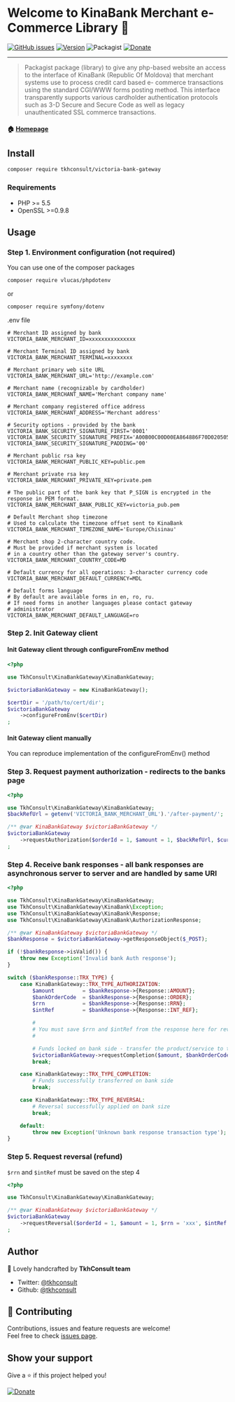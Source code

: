 # Welcome to KinaBank Merchant e-Commerce Library 👋

[![GitHub issues](https://img.shields.io/github/issues/TkhConsult/KinaBankGateway)](https://github.com/TkhConsult/KinaBankGateway/issues)
[![Version](https://img.shields.io/packagist/v/tkhconsult/victoria-bank-gateway)](https://packagist.org/packages/tkhconsult/victoria-bank-gateway)
![Packagist](https://img.shields.io/packagist/l/tkhconsult/victoria-bank-gateway)
[![Donate](https://img.shields.io/badge/donate-PayPal-%2337a556)]( https://paypal.me/tkhconsult?locale.x=en_US)

---

> Packagist package (library) to give any php-based website an access to the interface of KinaBank (Republic Of Moldova) that merchant systems use to process credit card based e- commerce transactions using the standard CGI/WWW forms posting method. This interface transparently supports various cardholder authentication protocols such as 3-D Secure and Secure Code as well as legacy unauthenticated SSL commerce transactions.

#### 🏠 [Homepage](https://github.com/TkhConsult/KinaBankGateway)

## Install

```sh
composer require tkhconsult/victoria-bank-gateway
```

### Requirements

* PHP >= 5.5
* OpenSSL >=0.9.8 

## Usage

### Step 1. Environment configuration (not required)

You can use one of the composer packages
```bash
composer require vlucas/phpdotenv
```

or

```bash
composer require symfony/dotenv
```

.env file

```dosini
# Merchant ID assigned by bank
VICTORIA_BANK_MERCHANT_ID=xxxxxxxxxxxxxxx

# Merchant Terminal ID assigned by bank 
VICTORIA_BANK_MERCHANT_TERMINAL=xxxxxxxx

# Merchant primary web site URL
VICTORIA_BANK_MERCHANT_URL='http://example.com'

# Merchant name (recognizable by cardholder)
VICTORIA_BANK_MERCHANT_NAME='Merchant company name'

# Merchant company registered office address
VICTORIA_BANK_MERCHANT_ADDRESS='Merchant address'

# Security options - provided by the bank
VICTORIA_BANK_SECURITY_SIGNATURE_FIRST='0001'
VICTORIA_BANK_SECURITY_SIGNATURE_PREFIX='A00B00C00D00EA864886F70D020505000410'
VICTORIA_BANK_SECURITY_SIGNATURE_PADDING='00'

# Merchant public rsa key
VICTORIA_BANK_MERCHANT_PUBLIC_KEY=public.pem

# Merchant private rsa key
VICTORIA_BANK_MERCHANT_PRIVATE_KEY=private.pem

# The public part of the bank key that P_SIGN is encrypted in the response in PEM format.
VICTORIA_BANK_MERCHANT_BANK_PUBLIC_KEY=victoria_pub.pem

# Default Merchant shop timezone
# Used to calculate the timezone offset sent to KinaBank
VICTORIA_BANK_MERCHANT_TIMEZONE_NAME='Europe/Chisinau'

# Merchant shop 2-character country code. 
# Must be provided if merchant system is located 
# in a country other than the gateway server's country. 
VICTORIA_BANK_MERCHANT_COUNTRY_CODE=MD

# Default currency for all operations: 3-character currency code 
VICTORIA_BANK_MERCHANT_DEFAULT_CURRENCY=MDL

# Default forms language
# By default are available forms in en, ro, ru. 
# If need forms in another languages please contact gateway
# administrator
VICTORIA_BANK_MERCHANT_DEFAULT_LANGUAGE=ro
```

### Step 2. Init Gateway client

#### Init Gateway client through configureFromEnv method

```php
<?php

use TkhConsult\KinaBankGateway\KinaBankGateway;

$victoriaBankGateway = new KinaBankGateway();

$certDir = '/path/to/cert/dir';
$victoriaBankGateway
    ->configureFromEnv($certDir)
;
```

#### Init Gateway client manually

You can reproduce implementation of the configureFromEnv() method


### Step 3. Request payment authorization - redirects to the banks page

```php
<?php

use TkhConsult\KinaBankGateway\KinaBankGateway;
$backRefUrl = getenv('VICTORIA_BANK_MERCHANT_URL').'/after-payment/';

/** @var KinaBankGateway $victoriaBankGateway */
$victoriaBankGateway
    ->requestAuthorization($orderId = 1, $amount = 1, $backRefUrl, $currency = null, $description = null, $clientEmail = null, $language = null)
;
```

### Step 4. Receive bank responses - all bank responses are asynchronous server to server and are handled by same URI

```php
<?php

use TkhConsult\KinaBankGateway\KinaBankGateway;
use TkhConsult\KinaBankGateway\KinaBank\Exception;
use TkhConsult\KinaBankGateway\KinaBank\Response;
use TkhConsult\KinaBankGateway\KinaBank\AuthorizationResponse;

/** @var KinaBankGateway $victoriaBankGateway */
$bankResponse = $victoriaBankGateway->getResponseObject($_POST);

if (!$bankResponse->isValid()) {
    throw new Exception('Invalid bank Auth response');
}

switch ($bankResponse::TRX_TYPE) {
    case KinaBankGateway::TRX_TYPE_AUTHORIZATION:
        $amount         = $bankResponse->{Response::AMOUNT};
        $bankOrderCode  = $bankResponse->{Response::ORDER};
        $rrn            = $bankResponse->{Response::RRN};
        $intRef         = $bankResponse->{Response::INT_REF};

        #
        # You must save $rrn and $intRef from the response here for reversal requests
        #

        # Funds locked on bank side - transfer the product/service to the customer and request completion
        $victoriaBankGateway->requestCompletion($amount, $bankOrderCode, $rrn, $intRef, $currency = null);
        break;

    case KinaBankGateway::TRX_TYPE_COMPLETION:
        # Funds successfully transferred on bank side
        break;

    case KinaBankGateway::TRX_TYPE_REVERSAL:
        # Reversal successfully applied on bank size
        break;

    default:
        throw new Exception('Unknown bank response transaction type');
}
```

### Step 5. Request reversal (refund)

```$rrn``` and ```$intRef``` must be saved on the step 4

```php
<?php

use TkhConsult\KinaBankGateway\KinaBankGateway;

/** @var KinaBankGateway $victoriaBankGateway */
$victoriaBankGateway
    ->requestReversal($orderId = 1, $amount = 1, $rrn = 'xxx', $intRef = 'yyy', $currency = null)
;
```

## Author

👤 Lovely handcrafted by **TkhConsult team**

* Twitter: [@tkhconsult](https://twitter.com/tkhconsult)
* Github: [@tkhconsult](https://github.com/tkhconsult)

## 🤝 Contributing

Contributions, issues and feature requests are welcome!<br />Feel free to check [issues page](https://github.com/TkhConsult/KinaBankGateway/issues).

## Show your support 

Give a ⭐ if this project helped you!

[![Donate](https://img.shields.io/badge/donate-PayPal-%2337a556)]( https://paypal.me/tkhconsult?locale.x=en_US)